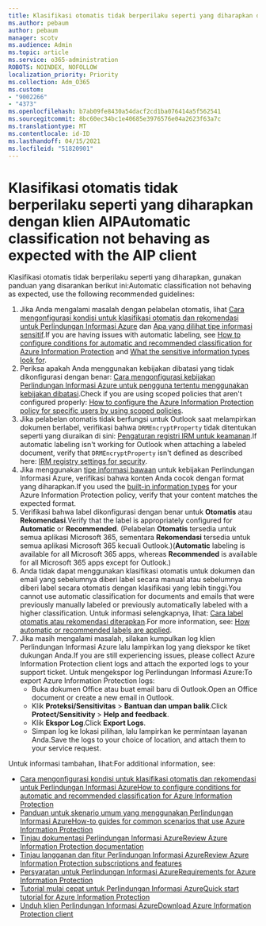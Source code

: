 ```yaml
---
title: Klasifikasi otomatis tidak berperilaku seperti yang diharapkan dengan klien AIP
ms.author: pebaum
author: pebaum
manager: scotv
ms.audience: Admin
ms.topic: article
ms.service: o365-administration
ROBOTS: NOINDEX, NOFOLLOW
localization_priority: Priority
ms.collection: Adm_O365
ms.custom:
- "9002266"
- "4373"
ms.openlocfilehash: b7ab09fe8430a54dacf2cd1ba076414a5f562541
ms.sourcegitcommit: 8bc60ec34bc1e40685e3976576e04a2623f63a7c
ms.translationtype: MT
ms.contentlocale: id-ID
ms.lasthandoff: 04/15/2021
ms.locfileid: "51820901"
---
```

# <a name="automatic-classification-not-behaving-as-expected-with-the-aip-client"></a><span data-ttu-id="61291-102">Klasifikasi otomatis tidak berperilaku seperti yang diharapkan dengan klien AIP</span><span class="sxs-lookup"><span data-stu-id="61291-102">Automatic classification not behaving as expected with the AIP client</span></span>

<span data-ttu-id="61291-103">Klasifikasi otomatis tidak berperilaku seperti yang diharapkan, gunakan panduan yang disarankan berikut ini:</span><span class="sxs-lookup"><span data-stu-id="61291-103">Automatic classification not behaving as expected, use the following recommended guidelines:</span></span>

1. <span data-ttu-id="61291-104">Jika Anda mengalami masalah dengan pelabelan otomatis, lihat [Cara mengonfigurasi kondisi untuk klasifikasi otomatis dan rekomendasi untuk Perlindungan Informasi Azure](https://docs.microsoft.com/azure/information-protection/configure-policy-classification) dan [Apa yang dilihat tipe informasi sensitif](https://docs.microsoft.com/microsoft-365/compliance/sensitive-information-type-entity-definitions).</span><span class="sxs-lookup"><span data-stu-id="61291-104">If you are having issues with automatic labeling, see [How to configure conditions for automatic and recommended classification for Azure Information Protection](https://docs.microsoft.com/azure/information-protection/configure-policy-classification) and [What the sensitive information types look for](https://docs.microsoft.com/microsoft-365/compliance/sensitive-information-type-entity-definitions).</span></span>
2. <span data-ttu-id="61291-105">Periksa apakah Anda menggunakan kebijakan dibatasi yang tidak dikonfigurasi dengan benar: [Cara mengonfigurasi kebijakan Perlindungan Informasi Azure untuk pengguna tertentu menggunakan kebijakan dibatasi](https://docs.microsoft.com/azure/information-protection/configure-policy-scope).</span><span class="sxs-lookup"><span data-stu-id="61291-105">Check if you are using scoped policies that aren't configured properly: [How to configure the Azure Information Protection policy for specific users by using scoped policies](https://docs.microsoft.com/azure/information-protection/configure-policy-scope).</span></span>
3. <span data-ttu-id="61291-106">Jika pelabelan otomatis tidak berfungsi untuk Outlook saat melampirkan dokumen berlabel, verifikasi bahwa `DRMEncryptProperty` tidak ditentukan seperti yang diuraikan di sini: [Pengaturan registri IRM untuk keamanan](https://docs.microsoft.com/deployoffice/security/protect-sensitive-messages-and-documents-by-using-irm-in-office#office-2016-irm-registry-key-options).</span><span class="sxs-lookup"><span data-stu-id="61291-106">If automatic labeling isn't working for Outlook when attaching a labeled document, verify that `DRMEncryptProperty` isn't defined as described here: [IRM registry settings for security](https://docs.microsoft.com/deployoffice/security/protect-sensitive-messages-and-documents-by-using-irm-in-office#office-2016-irm-registry-key-options).</span></span>
4. <span data-ttu-id="61291-107">Jika menggunakan [tipe informasi bawaan](https://support.office.com/article/What-the-sensitive-information-types-look-for-fd505979-76be-4d9f-b459-abef3fc9e86b) untuk kebijakan Perlindungan Informasi Azure, verifikasi bahwa konten Anda cocok dengan format yang diharapkan.</span><span class="sxs-lookup"><span data-stu-id="61291-107">If you used the [built-in information types](https://support.office.com/article/What-the-sensitive-information-types-look-for-fd505979-76be-4d9f-b459-abef3fc9e86b) for your Azure Information Protection policy, verify that your content matches the expected format.</span></span>
5. <span data-ttu-id="61291-108">Verifikasi bahwa label dikonfigurasi dengan benar untuk **Otomatis** atau **Rekomendasi**.</span><span class="sxs-lookup"><span data-stu-id="61291-108">Verify that the label is appropriately configured for **Automatic** or **Recommended**.</span></span> <span data-ttu-id="61291-109">(Pelabelan **Otomatis** tersedia untuk semua aplikasi Microsoft 365, sementara **Rekomendasi** tersedia untuk semua aplikasi Microsoft 365 kecuali Outlook.)</span><span class="sxs-lookup"><span data-stu-id="61291-109">(**Automatic** labeling is available for all Microsoft 365 apps, whereas **Recommended** is available for all Microsoft 365 apps except for Outlook.)</span></span>
6. <span data-ttu-id="61291-110">Anda tidak dapat menggunakan klasifikasi otomatis untuk dokumen dan email yang sebelumnya diberi label secara manual atau sebelumnya diberi label secara otomatis dengan klasifikasi yang lebih tinggi.</span><span class="sxs-lookup"><span data-stu-id="61291-110">You cannot use automatic classification for documents and emails that were previously manually labeled or previously automatically labeled with a higher classification.</span></span>  <span data-ttu-id="61291-111">Untuk informasi selengkapnya, lihat: [Cara label otomatis atau rekomendasi diterapkan](https://docs.microsoft.com/azure/information-protection/configure-policy-classification#how-automatic-or-recommended-labels-are-applied).</span><span class="sxs-lookup"><span data-stu-id="61291-111">For more information, see: [How automatic or recommended labels are applied](https://docs.microsoft.com/azure/information-protection/configure-policy-classification#how-automatic-or-recommended-labels-are-applied).</span></span>
7. <span data-ttu-id="61291-112">Jika masih mengalami masalah, silakan kumpulkan log klien Perlindungan Informasi Azure lalu lampirkan log yang diekspor ke tiket dukungan Anda.</span><span class="sxs-lookup"><span data-stu-id="61291-112">If you are still experiencing issues, please collect Azure Information Protection client logs and attach the exported logs to your support ticket.</span></span> <span data-ttu-id="61291-113">Untuk mengekspor log Perlindungan Informasi Azure:</span><span class="sxs-lookup"><span data-stu-id="61291-113">To export Azure Information Protection logs:</span></span>
    - <span data-ttu-id="61291-114">Buka dokumen Office atau buat email baru di Outlook.</span><span class="sxs-lookup"><span data-stu-id="61291-114">Open an Office document or create a new email in Outlook.</span></span>
    - <span data-ttu-id="61291-115">Klik **Proteksi/Sensitivitas** > **Bantuan dan umpan balik**.</span><span class="sxs-lookup"><span data-stu-id="61291-115">Click **Protect/Sensitivity** > **Help and feedback**.</span></span>
    - <span data-ttu-id="61291-116">Klik **Ekspor Log**.</span><span class="sxs-lookup"><span data-stu-id="61291-116">Click **Export Logs**.</span></span>
    - <span data-ttu-id="61291-117">Simpan log ke lokasi pilihan, lalu lampirkan ke permintaan layanan Anda.</span><span class="sxs-lookup"><span data-stu-id="61291-117">Save the logs to your choice of location, and attach them to your service request.</span></span>

<span data-ttu-id="61291-118">Untuk informasi tambahan, lihat:</span><span class="sxs-lookup"><span data-stu-id="61291-118">For additional information, see:</span></span>

- [<span data-ttu-id="61291-119">Cara mengonfigurasi kondisi untuk klasifikasi otomatis dan rekomendasi untuk Perlindungan Informasi Azure</span><span class="sxs-lookup"><span data-stu-id="61291-119">How to configure conditions for automatic and recommended classification for Azure Information Protection</span></span>](https://docs.microsoft.com/azure/information-protection/configure-policy-classification)
- [<span data-ttu-id="61291-120">Panduan untuk skenario umum yang menggunakan Perlindungan Informasi Azure</span><span class="sxs-lookup"><span data-stu-id="61291-120">How-to guides for common scenarios that use Azure Information Protection</span></span>](https://docs.microsoft.com/azure/information-protection/how-to-guides)
- [<span data-ttu-id="61291-121">Tinjau dokumentasi Perlindungan Informasi Azure</span><span class="sxs-lookup"><span data-stu-id="61291-121">Review Azure Information Protection documentation</span></span>](https://docs.microsoft.com/azure/information-protection/what-is-information-protection)
- [<span data-ttu-id="61291-122">Tinjau langganan dan fitur Perlindungan Informasi Azure</span><span class="sxs-lookup"><span data-stu-id="61291-122">Review Azure Information Protection subscriptions and features</span></span>](https://azure.microsoft.com/pricing/details/information-protection)
- [<span data-ttu-id="61291-123">Persyaratan untuk Perlindungan Informasi Azure</span><span class="sxs-lookup"><span data-stu-id="61291-123">Requirements for Azure Information Protection</span></span>](https://docs.microsoft.com/azure/information-protection/get-started/requirements)
- [<span data-ttu-id="61291-124">Tutorial mulai cepat untuk Perlindungan Informasi Azure</span><span class="sxs-lookup"><span data-stu-id="61291-124">Quick start tutorial for Azure Information Protection</span></span>](https://docs.microsoft.com/azure/information-protection/get-started/infoprotect-quick-start-tutorial)
- [<span data-ttu-id="61291-125">Unduh klien Perlindungan Informasi Azure</span><span class="sxs-lookup"><span data-stu-id="61291-125">Download Azure Information Protection client</span></span>](https://www.microsoft.com/download/details.aspx?id=53018)
